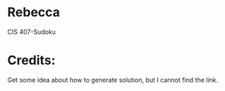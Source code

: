 # Rebecca
CIS 407-Sudoku

# Credits:
Get some idea about how to generate solution, but I cannot find the link.
